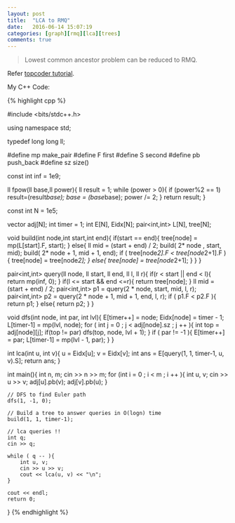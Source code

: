 ```yaml
---
layout: post
title:  "LCA to RMQ"
date:   2016-06-14 15:07:19
categories: [graph][rmq][lca][trees]
comments: true
---
```


> Lowest common ancestor problem can be reduced to RMQ.

Refer [topcoder tutorial](https://www.topcoder.com/community/data-science/data-science-tutorials/range-minimum-query-and-lowest-common-ancestor/#Reduction%20from%20LCA%20to%20RMQ).

My C++ Code:

{% highlight cpp %}

#include <bits/stdc++.h>

using namespace std;

typedef long long ll;

#define mp make_pair
#define F first
#define S second
#define pb push_back
#define sz size()

const int inf = 1e9;

ll fpow(ll base,ll power){
  ll result = 1;
  while (power > 0){
    if (power%2 == 1) result=(result*base);
  	base = (base*base);
  	power /= 2;
  }
return result;
}

const int N = 1e5;

vector<int> adj[N];
int timer = 1; 
int E[N], Eidx[N];
pair<int,int> L[N], tree[N];

void build(int node,int start,int end){
	if(start == end){
		tree[node] = mp(L[start].F, start);
	}
	else{
		ll mid = (start + end) / 2;
		build( 2* node , start, mid);
		build( 2* node + 1, mid + 1, end);
		if ( tree[node*2].F < tree[node*2+1].F ){
			tree[node] = tree[node*2];
		}
		else{
			tree[node] = tree[node*2+1];
		}
	}
}

pair<int,int> query(ll node, ll start, ll end, ll l, ll r){
	if(r < start || end < l){
		return mp(inf, 0);
	}
	if(l <= start && end <=r){
		return tree[node];
	}
	ll mid = (start + end) / 2;
	pair<int,int> p1 = query(2 * node, start, mid, l, r);
	pair<int,int> p2 = query(2 * node + 1, mid + 1, end, l, r);
	if ( p1.F < p2.F ){
		return p1;
	}
	else{
		return p2;
	}
}

void dfs(int node, int par, int lvl){
	E[timer++] = node;
	Eidx[node] = timer - 1; 
	L[timer-1] = mp(lvl, node);
	for ( int j = 0 ; j < adj[node].sz ; j ++ ){
		int top = adj[node][j];
		if(top != par)
			dfs(top, node, lvl + 1);
	}
	if ( par != -1 ){
		E[timer++] = par;
		L[timer-1] = mp(lvl - 1, par);
	}
}

int lca(int u, int v){
	u = Eidx[u];
	v = Eidx[v];
	int ans = E[query(1, 1, timer-1, u, v).S];
	return ans;
}

int main(){
	int n, m;
	cin >> n >> m;
	for (int i = 0 ; i < m ; i ++ ){
		int u, v;
		cin >> u >> v;
		adj[u].pb(v);
		adj[v].pb(u);
	}

	// DFS to find Euler path
	dfs(1, -1, 0);

	// Build a tree to answer queries in O(logn) time
	build(1, 1, timer-1);

	// lca queries !!
	int q;
	cin >> q;
	
	while ( q -- ){
		int u, v;
		cin >> u >> v;
		cout << lca(u, v) << "\n";
	}
	
	cout << endl;
	return 0;
}
{% endhighlight %}
